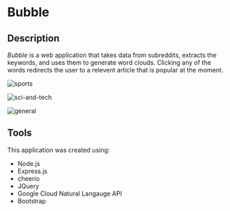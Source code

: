 # Bubble

## Description

*Bubble* is a web application that takes data from subreddits, extracts the keywords, and uses them to generate word clouds. Clicking any of the words redirects the user to a relevent article that is popular at the moment.

![sports](https://user-images.githubusercontent.com/34670205/53299110-5f376000-3804-11e9-9fc3-ed5ff33d9037.png)

![sci-and-tech](https://user-images.githubusercontent.com/34670205/53299111-65c5d780-3804-11e9-8488-5cd3bac9b1ae.png)

![general](https://user-images.githubusercontent.com/34670205/53299119-74ac8a00-3804-11e9-9f6f-741ded3dbe7d.png)

## Tools

This application was created using:
- Node.js
- Express.js
- cheerio
- JQuery
- Google Cloud Natural Langauge API
- Bootstrap